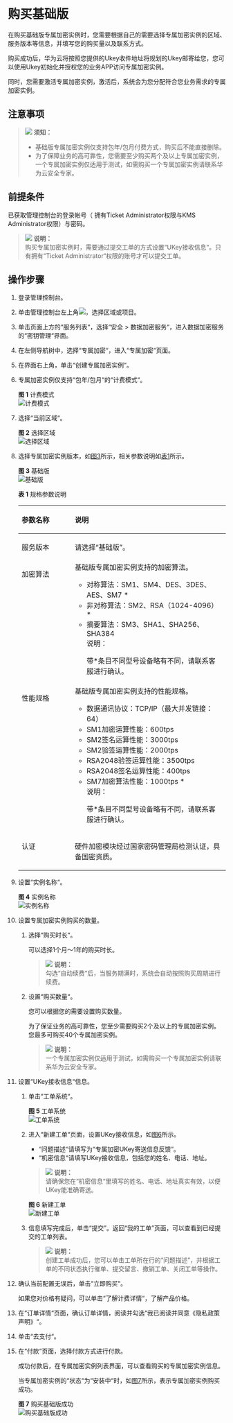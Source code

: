 # 购买基础版<a name="dew_01_0145"></a>

在购买基础版专属加密实例时，您需要根据自己的需要选择专属加密实例的区域、服务版本等信息，并填写您的购买量以及联系方式。

购买成功后，华为云将按照您提供的Ukey收件地址将规划的Ukey邮寄给您，您可以使用Ukey初始化并授权您的业务APP访问专属加密实例。

同时，您需要激活专属加密实例，激活后，系统会为您分配符合您业务需求的专属加密实例。

## 注意事项<a name="zh-cn_topic_0112991624_section16923143313476"></a>

>![](public_sys-resources/icon-notice.gif) **须知：**   
>-   基础版专属加密实例仅支持包年/包月付费方式，购买后不能直接删除。  
>-   为了保障业务的高可靠性，您需要至少购买两个及以上专属加密实例，一个专属加密实例仅适用于测试，如需购买一个专属加密实例请联系华为云安全专家。  

## 前提条件<a name="zh-cn_topic_0112991624_section33620785174650"></a>

已获取管理控制台的登录帐号（ 拥有Ticket Administrator权限与KMS Administrator权限）与密码。

>![](public_sys-resources/icon-note.gif) **说明：**   
>购买专属加密实例时，需要通过提交工单的方式设置“UKey接收信息“。只有拥有“Ticket Administrator“权限的账号才可以提交工单。  

## 操作步骤<a name="zh-cn_topic_0112991624_section14817088174650"></a>

1.  登录管理控制台。
2.  单击管理控制台左上角![](figures/icon_region_dew.jpg)，选择区域或项目。
3.  单击页面上方的“服务列表“，选择“安全  \>  数据加密服务“，进入数据加密服务的“密钥管理“界面。
4.  在左侧导航树中，选择“专属加密“，进入“专属加密“页面。
5.  在界面右上角，单击“创建专属加密实例“。
6.  专属加密实例仅支持“包年/包月“的“计费模式“。

    **图 1**  计费模式<a name="zh-cn_topic_0112991624_fig821418216569"></a>  
    ![](figures/计费模式.png "计费模式")

7.  选择“当前区域“。

    **图 2**  选择区域<a name="zh-cn_topic_0112991624_fig0273738576"></a>  
    ![](figures/选择区域.png "选择区域")

8.  选择专属加密实例版本，如[图3](#zh-cn_topic_0112991624_fig145739181978)所示，相关参数说明如[表1](#zh-cn_topic_0112991624_table4295843716304)所示。

    **图 3**  基础版<a name="zh-cn_topic_0112991624_fig145739181978"></a>  
    ![](figures/基础版.png "基础版")

    **表 1**  规格参数说明

    <a name="zh-cn_topic_0112991624_table4295843716304"></a>
    <table><thead align="left"><tr id="zh-cn_topic_0112991624_row4338993216304"><th class="cellrowborder" valign="top" width="25.61%" id="mcps1.2.3.1.1"><p id="zh-cn_topic_0112991624_p2492361616304"><a name="zh-cn_topic_0112991624_p2492361616304"></a><a name="zh-cn_topic_0112991624_p2492361616304"></a>参数名称</p>
    </th>
    <th class="cellrowborder" valign="top" width="74.39%" id="mcps1.2.3.1.2"><p id="zh-cn_topic_0112991624_p554697916304"><a name="zh-cn_topic_0112991624_p554697916304"></a><a name="zh-cn_topic_0112991624_p554697916304"></a>说明</p>
    </th>
    </tr>
    </thead>
    <tbody><tr id="zh-cn_topic_0112991624_row16129226299"><td class="cellrowborder" valign="top" width="25.61%" headers="mcps1.2.3.1.1 "><p id="zh-cn_topic_0112991624_p612911269911"><a name="zh-cn_topic_0112991624_p612911269911"></a><a name="zh-cn_topic_0112991624_p612911269911"></a>服务版本</p>
    </td>
    <td class="cellrowborder" valign="top" width="74.39%" headers="mcps1.2.3.1.2 "><p id="zh-cn_topic_0112991624_p91291926499"><a name="zh-cn_topic_0112991624_p91291926499"></a><a name="zh-cn_topic_0112991624_p91291926499"></a>请选择<span class="parmvalue" id="zh-cn_topic_0112991624_parmvalue56148161218"><a name="zh-cn_topic_0112991624_parmvalue56148161218"></a><a name="zh-cn_topic_0112991624_parmvalue56148161218"></a>“基础版”</span>。</p>
    </td>
    </tr>
    <tr id="zh-cn_topic_0112991624_row16837105815489"><td class="cellrowborder" valign="top" width="25.61%" headers="mcps1.2.3.1.1 "><p id="zh-cn_topic_0112991624_p11838165817485"><a name="zh-cn_topic_0112991624_p11838165817485"></a><a name="zh-cn_topic_0112991624_p11838165817485"></a>加密算法</p>
    </td>
    <td class="cellrowborder" valign="top" width="74.39%" headers="mcps1.2.3.1.2 "><div class="p" id="zh-cn_topic_0112991624_p483815814484"><a name="zh-cn_topic_0112991624_p483815814484"></a><a name="zh-cn_topic_0112991624_p483815814484"></a>基础版专属加密实例支持的加密算法。<a name="zh-cn_topic_0112991624_ul15751103972614"></a><a name="zh-cn_topic_0112991624_ul15751103972614"></a><ul id="zh-cn_topic_0112991624_ul15751103972614"><li>对称算法：SM1、SM4、DES、3DES、AES、SM7 *</li><li>非对称算法：SM2、RSA（1024-4096）*</li><li>摘要算法：SM3、SHA1、SHA256、SHA384<div class="note" id="zh-cn_topic_0112991624_note12137918184611"><a name="zh-cn_topic_0112991624_note12137918184611"></a><a name="zh-cn_topic_0112991624_note12137918184611"></a><span class="notetitle"> 说明： </span><div class="notebody"><p id="zh-cn_topic_0112991624_p131391018164618"><a name="zh-cn_topic_0112991624_p131391018164618"></a><a name="zh-cn_topic_0112991624_p131391018164618"></a>带*条目不同型号设备略有不同，请联系客服进行确认。</p>
    </div></div>
    </li></ul>
    </div>
    </td>
    </tr>
    <tr id="zh-cn_topic_0112991624_row2550998316304"><td class="cellrowborder" valign="top" width="25.61%" headers="mcps1.2.3.1.1 "><p id="zh-cn_topic_0112991624_p5304271416304"><a name="zh-cn_topic_0112991624_p5304271416304"></a><a name="zh-cn_topic_0112991624_p5304271416304"></a>性能规格</p>
    </td>
    <td class="cellrowborder" valign="top" width="74.39%" headers="mcps1.2.3.1.2 "><div class="p" id="zh-cn_topic_0112991624_p149258216304"><a name="zh-cn_topic_0112991624_p149258216304"></a><a name="zh-cn_topic_0112991624_p149258216304"></a>基础版专属加密实例支持的性能规格。<a name="zh-cn_topic_0112991624_ul178132254264"></a><a name="zh-cn_topic_0112991624_ul178132254264"></a><ul id="zh-cn_topic_0112991624_ul178132254264"><li>数据通讯协议：TCP/IP（最大并发链接：64）</li><li>SM1加密运算性能：600tps</li><li>SM2签名运算性能：3000tps</li><li>SM2验签运算性能：2000tps</li><li>RSA2048验签运算性能：3500tps</li><li>RSA2048签名运算性能：400tps</li><li>SM7加密算法性能：1000tps *<div class="note" id="zh-cn_topic_0112991624_note14271755184511"><a name="zh-cn_topic_0112991624_note14271755184511"></a><a name="zh-cn_topic_0112991624_note14271755184511"></a><span class="notetitle"> 说明： </span><div class="notebody"><p id="zh-cn_topic_0112991624_zh-cn_topic_0112991624_p131391018164618"><a name="zh-cn_topic_0112991624_zh-cn_topic_0112991624_p131391018164618"></a><a name="zh-cn_topic_0112991624_zh-cn_topic_0112991624_p131391018164618"></a>带*条目不同型号设备略有不同，请联系客服进行确认。</p>
    </div></div>
    </li></ul>
    </div>
    </td>
    </tr>
    <tr id="row18470161031417"><td class="cellrowborder" valign="top" width="25.61%" headers="mcps1.2.3.1.1 "><p id="p84709104144"><a name="p84709104144"></a><a name="p84709104144"></a>认证</p>
    </td>
    <td class="cellrowborder" valign="top" width="74.39%" headers="mcps1.2.3.1.2 "><p id="p347061031412"><a name="p347061031412"></a><a name="p347061031412"></a>硬件加密模块经过国家密码管理局检测认证，具备国密资质。</p>
    </td>
    </tr>
    </tbody>
    </table>

9.  设置“实例名称“。

    **图 4**  实例名称<a name="fig16861124213816"></a>  
    ![](figures/实例名称.png "实例名称")

10. 设置专属加密实例购买的数量。
    1.  选择“购买时长“。

        可以选择1个月～1年的购买时长。

        >![](public_sys-resources/icon-note.gif) **说明：**   
        >勾选“自动续费“后，当服务期满时，系统会自动按照购买周期进行续费。  

    2.  设置“购买数量“。

        您可以根据您的需要设置购买数量。

        为了保证业务的高可靠性，您至少需要购买2个及以上的专属加密实例。您最多可购买40个专属加密实例。

        >![](public_sys-resources/icon-note.gif) **说明：**   
        >一个专属加密实例仅适用于测试，如需购买一个专属加密实例请联系华为云安全专家。  


11. 设置“UKey接收信息“信息。
    1.  单击“工单系统“。

        **图 5**  工单系统<a name="zh-cn_topic_0112991624_fig1476619215577"></a>  
        ![](figures/工单系统.png "工单系统")

    2.  进入“新建工单“页面，设置UKey接收信息，如[图6](#zh-cn_topic_0112991624_fig3767122105720)所示。

        -   “问题描述“请填写为“专属加密UKey寄送信息反馈“。
        -   “机密信息“请填写UKey接收信息，包括您的姓名、电话、地址。

        >![](public_sys-resources/icon-note.gif) **说明：**   
        >请确保您在“机密信息“里填写的姓名、电话、地址真实有效，以便UKey能准确寄送。  

        **图 6**  新建工单<a name="zh-cn_topic_0112991624_fig3767122105720"></a>  
        ![](figures/新建工单.png "新建工单")

    3.  信息填写完成后，单击“提交”。返回“我的工单”页面，可以查看到已经提交的工单列表。

        >![](public_sys-resources/icon-note.gif) **说明：**   
        >创建工单成功后，您可以单击工单所在行的“问题描述”，并根据工单的不同状态执行催单、提交留言、撤销工单、关闭工单等操作。  


12. 确认当前配置无误后，单击“立即购买“。

    如果您对价格有疑问，可以单击“了解计费详情“，了解产品价格。

13. 在“订单详情“页面，确认订单详情，阅读并勾选“我已阅读并同意《隐私政策声明》“。
14. 单击“去支付“。
15. 在“付款“页面，选择付款方式进行付款。

    成功付款后，在专属加密实例列表界面，可以查看购买的专属加密实例信息。

    当专属加密实例的“状态“为“安装中“时，如[图7](#zh-cn_topic_0112991624_fig10190448101620)所示，表示专属加密实例购买成功。

    **图 7**  购买基础版成功<a name="zh-cn_topic_0112991624_fig10190448101620"></a>  
    ![](figures/购买基础版成功.png "购买基础版成功")


